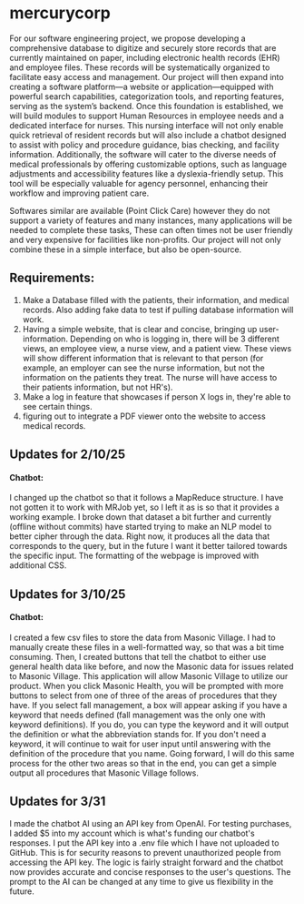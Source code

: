 # mercurycorp

For our software engineering project, we propose developing a comprehensive database to digitize and securely store records that are currently maintained on paper, including electronic health records (EHR) and employee files. These records will be systematically organized to facilitate easy access and management. Our project will then expand into creating a software platform—a website or application—equipped with powerful search capabilities, categorization tools, and reporting features, serving as the system’s backend. Once this foundation is established, we will build modules to support Human Resources in employee needs and a dedicated interface for nurses. This nursing interface will not only enable quick retrieval of resident records but will also include a chatbot designed to assist with policy and procedure guidance, bias checking, and facility information. Additionally, the software will cater to the diverse needs of medical professionals by offering customizable options, such as language adjustments and accessibility features like a dyslexia-friendly setup. This tool will be especially valuable for agency personnel, enhancing their workflow and improving patient care.

Softwares similar are available (Point Click Care) however they do not support a variety of features and many instances, many applications will be needed to complete these tasks, These can often times not be user friendly and very expensive for facilities like non-profits. Our project will not only combine these in a simple interface, but also be open-source. 



## Requirements:
1. Make a Database filled with the patients, their information, and medical records. Also adding fake data to test if pulling database information will work.
2.  Having a simple website, that is clear and concise, bringing up user-information. Depending on who is logging in, there will be 3 different views, an employee view, a nurse view, and a patient view. These views will show different information that is relevant to that person (for example, an employer can see the nurse information, but not the information on the patients they treat. The nurse will have access to their patients information, but not HR's).
3.  Make a log in feature that showcases if person X logs in, they're able to see certain things.
4.  figuring out to integrate a PDF viewer onto the website to access medical records. 



## Updates for 2/10/25

#### Chatbot:
I changed up the chatbot so that it follows a MapReduce structure. I have not gotten it to work with MRJob yet, so I left it as is so that it provides a working example. I broke down that dataset a bit further and currently (offline without commits) have started trying to make an NLP model to better cipher through the data. Right now, it produces all the data that corresponds to the query, but in the future I want it better tailored towards the specific input. The formatting of the webpage is improved with additional CSS.



## Updates for 3/10/25

#### Chatbot:
I created a few csv files to store the data from Masonic Village. I had to manually create these files in a well-formatted way, so that was a bit time consuming. Then, I created buttons that tell the chatbot to either use general health data like before, and now the Masonic data for issues related to Masonic Village. This application will allow Masonic Village to utilize our product. When you click Masonic Health, you will be prompted with more buttons to select from one of three of the areas of procedures that they have. If you select fall management, a box will appear asking if you have a keyword that needs defined (fall management was the only one with keyword definitions). If you do, you can type the keyword and it will output the definition or what the abbreviation stands for. If you don't need a keyword, it will continue to wait for user input until answering with the definition of the procedure that you name. Going forward, I will do this same process for the other two areas so that in the end, you can get a simple output all procedures that Masonic Village follows.


## Updates for 3/31
I made the chatbot AI using an API key from OpenAI. For testing purchases, I added $5 into my account which is what's funding our chatbot's responses. I put the API key into a .env file which I have not uploaded to GitHub. This is for security reasons to prevent unauthorized people from accessing the API key. The logic is fairly straight forward and the chatbot now provides accurate and concise responses to the user's questions. The prompt to the AI can be changed at any time to give us flexibility in the future.

